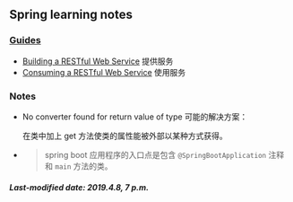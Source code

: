## Spring learning notes

### [Guides](<https://spring.io/guides>) 

+ [Building a RESTful Web Service](<https://spring.io/guides/gs/rest-service/>) 提供服务
+ [Consuming a RESTful Web Service](<https://spring.io/guides/gs/consuming-rest/>) 使用服务

### Notes

+ No converter found for return value of type 可能的解决方案：

  在类中加上 get 方法使类的属性能被外部以某种方式获得。

+ > spring boot 应用程序的入口点是包含 `@SpringBootApplication` 注释和 `main` 方法的类。

##### Last-modified date: 2019.4.8, 7 p.m. 

